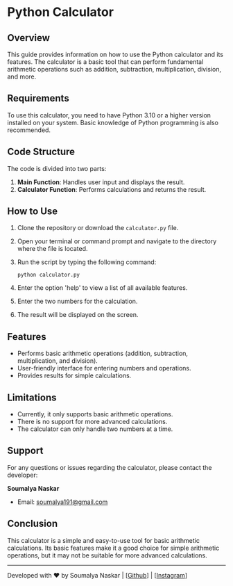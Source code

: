 # Python Calculator

## Overview

This guide provides information on how to use the Python calculator and its features. The calculator is a basic tool that can perform fundamental arithmetic operations such as addition, subtraction, multiplication, division, and more.

## Requirements

To use this calculator, you need to have Python 3.10 or a higher version installed on your system. Basic knowledge of Python programming is also recommended.

## Code Structure

The code is divided into two parts:

1. **Main Function**: Handles user input and displays the result.
2. **Calculator Function**: Performs calculations and returns the result.

## How to Use

1. Clone the repository or download the `calculator.py` file.
2. Open your terminal or command prompt and navigate to the directory where the file is located.
3. Run the script by typing the following command:

    ```shell
    python calculator.py
    ```

4. Enter the option 'help' to view a list of all available features.
5. Enter the two numbers for the calculation.
6. The result will be displayed on the screen.

## Features

- Performs basic arithmetic operations (addition, subtraction, multiplication, and division).
- User-friendly interface for entering numbers and operations.
- Provides results for simple calculations.

## Limitations

- Currently, it only supports basic arithmetic operations.
- There is no support for more advanced calculations.
- The calculator can only handle two numbers at a time.

## Support

For any questions or issues regarding the calculator, please contact the developer:

**Soumalya Naskar**
- Email: soumalya191@gmail.com

## Conclusion

This calculator is a simple and easy-to-use tool for basic arithmetic calculations. Its basic features make it a good choice for simple arithmetic operations, but it may not be suitable for more advanced calculations.

---

Developed with ❤️ by Soumalya Naskar | [[Github](https://github.com/soumalya-blazing-geek)] | [[Instagram](https://instagram.com/blazing_soumalya)]
